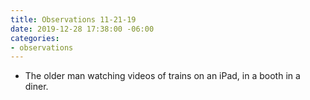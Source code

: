 ```yaml
---
title: Observations 11-21-19
date: 2019-12-28 17:38:00 -06:00
categories:
- observations
---
```


- The older man watching videos of trains on an iPad, in a booth in a diner.
